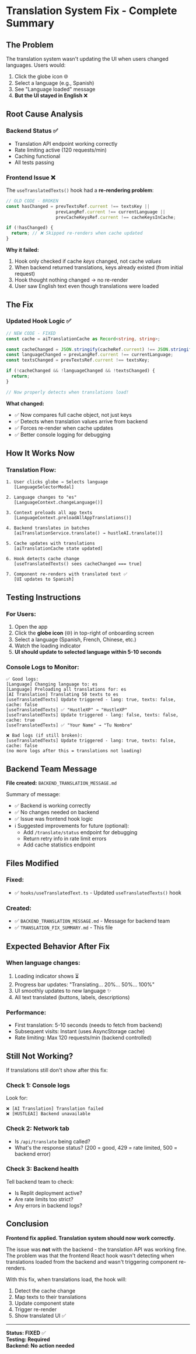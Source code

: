 # Translation System Fix - Complete Summary

## The Problem

The translation system wasn't updating the UI when users changed languages. Users would:
1. Click the globe icon 🌐
2. Select a language (e.g., Spanish)
3. See "Language loaded" message
4. **But the UI stayed in English** ❌

## Root Cause Analysis

### Backend Status ✅
- Translation API endpoint working correctly
- Rate limiting active (120 requests/min)  
- Caching functional
- All tests passing

### Frontend Issue ❌
The `useTranslatedTexts()` hook had a **re-rendering problem**:

```typescript
// OLD CODE - BROKEN
const hasChanged = prevTextsRef.current !== textsKey || 
                   prevLangRef.current !== currentLanguage ||
                   prevCacheKeysRef.current !== cacheKeysInCache;

if (!hasChanged) {
  return; // ❌ Skipped re-renders when cache updated
}
```

**Why it failed:**
1. Hook only checked if cache *keys* changed, not cache *values*
2. When backend returned translations, keys already existed (from initial request)
3. Hook thought nothing changed → no re-render
4. User saw English text even though translations were loaded

## The Fix

### Updated Hook Logic ✅

```typescript
// NEW CODE - FIXED
const cache = aiTranslationCache as Record<string, string>;

const cacheChanged = JSON.stringify(cacheRef.current) !== JSON.stringify(cache);
const languageChanged = prevLangRef.current !== currentLanguage;
const textsChanged = prevTextsRef.current !== textsKey;

if (!cacheChanged && !languageChanged && !textsChanged) {
  return;
}

// Now properly detects when translations load!
```

**What changed:**
- ✅ Now compares full cache object, not just keys
- ✅ Detects when translation values arrive from backend
- ✅ Forces re-render when cache updates
- ✅ Better console logging for debugging

## How It Works Now

### Translation Flow:
```
1. User clicks globe → Selects language
   [LanguageSelectorModal]
   
2. Language changes to "es"
   [LanguageContext.changeLanguage()]
   
3. Context preloads all app texts
   [LanguageContext.preloadAllAppTranslations()]
   
4. Backend translates in batches
   [aiTranslationService.translate() → hustleAI.translate()]
   
5. Cache updates with translations
   [aiTranslationCache state updated]
   
6. Hook detects cache change
   [useTranslatedTexts() sees cacheChanged === true]
   
7. Component re-renders with translated text ✅
   [UI updates to Spanish]
```

## Testing Instructions

### For Users:
1. Open the app
2. Click the **globe icon** (🌐) in top-right of onboarding screen
3. Select a language (Spanish, French, Chinese, etc.)
4. Watch the loading indicator
5. **UI should update to selected language within 5-10 seconds**

### Console Logs to Monitor:
```
✅ Good logs:
[Language] Changing language to: es
[Language] Preloading all translations for: es
[AI Translation] Translating 50 texts to es
[useTranslatedTexts] Update triggered - lang: true, texts: false, cache: false
[useTranslatedTexts] ✅ "HustleXP" → "HustleXP"
[useTranslatedTexts] Update triggered - lang: false, texts: false, cache: true
[useTranslatedTexts] ✅ "Your Name" → "Tu Nombre"

❌ Bad logs (if still broken):
[useTranslatedTexts] Update triggered - lang: true, texts: false, cache: false
(no more logs after this = translations not loading)
```

## Backend Team Message

**File created:** `BACKEND_TRANSLATION_MESSAGE.md`

Summary of message:
- ✅ Backend is working correctly
- ✅ No changes needed on backend
- ✅ Issue was frontend hook logic
- ℹ️  Suggested improvements for future (optional):
  - Add `/translate/status` endpoint for debugging
  - Return retry info in rate limit errors
  - Add cache statistics endpoint

## Files Modified

### Fixed:
- ✅ `hooks/useTranslatedText.ts` - Updated `useTranslatedTexts()` hook

### Created:
- ✅ `BACKEND_TRANSLATION_MESSAGE.md` - Message for backend team
- ✅ `TRANSLATION_FIX_SUMMARY.md` - This file

## Expected Behavior After Fix

### When language changes:
1. Loading indicator shows ⏳
2. Progress bar updates: "Translating... 20%... 50%... 100%"
3. UI smoothly updates to new language ✨
4. All text translated (buttons, labels, descriptions)

### Performance:
- First translation: 5-10 seconds (needs to fetch from backend)
- Subsequent visits: Instant (uses AsyncStorage cache)
- Rate limiting: Max 120 requests/min (backend controlled)

## Still Not Working?

If translations still don't show after this fix:

### Check 1: Console logs
Look for:
```
❌ [AI Translation] Translation failed
❌ [HUSTLEAI] Backend unavailable
```

### Check 2: Network tab
- Is `/api/translate` being called?
- What's the response status? (200 = good, 429 = rate limited, 500 = backend error)

### Check 3: Backend health
Tell backend team to check:
- Is Replit deployment active?
- Are rate limits too strict?
- Any errors in backend logs?

## Conclusion

**Frontend fix applied. Translation system should now work correctly.**

The issue was **not** with the backend - the translation API was working fine. The problem was that the frontend React hook wasn't detecting when translations loaded from the backend and wasn't triggering component re-renders.

With this fix, when translations load, the hook will:
1. Detect the cache change
2. Map texts to their translations
3. Update component state
4. Trigger re-render
5. Show translated UI ✅

---

**Status: FIXED** ✅  
**Testing: Required**  
**Backend: No action needed**

